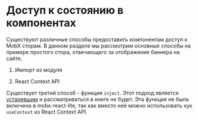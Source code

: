 # Доступ к состоянию в компонентах

Существуют различные способы предоставить компонентам доступ к MobX сторам. В данном разделе мы рассмотрим основные способы на примере простого стора, отвечающего за отображение баннера на сайте.

1) Импорт из модуля

2) React Context API

Существует третий способ - функция `inject`. Этот подход является [устаревшим](https://github.com/mobxjs/mobx/tree/main/packages/mobx-react#provider-and-inject) и рассматриваться в книге не будет. Эта функция не была включена в mobx-react-lite, так как вместо неё можно использовать хук `useContext` из React Context API.
